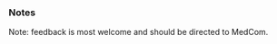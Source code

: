 <!-- StructureDefinition-medcom-core-patient-notes.md {% comment %}
*****************************************************************************************
*                            WARNING: DO NOT EDIT THIS FILE                             *
*                                                                                       *
* This file is generated by SUSHI. Any edits you make to this file will be overwritten. *
*                                                                                       *
* To change the contents of this file, edit the original source file at:                *
* ig-data\input\pagecontent\StructureDefinition-medcom-core-patient-notes.md            *
*****************************************************************************************
{% endcomment %} -->
### Notes
Note: feedback is most welcome and should be directed to MedCom.